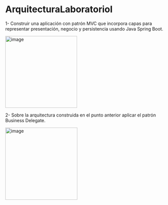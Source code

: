 # ArquitecturaLaboratorioI

1- Construir una aplicación con patrón MVC que incorpora capas para representar presentación, 
negocio y persistencia usando Java Spring Boot.

<img width="226" alt="image" src="https://user-images.githubusercontent.com/70864970/187084790-2037233a-cc07-478e-b1e9-232c4c258f4a.png">

2- Sobre la arquitectura construida en el punto anterior aplicar el patrón Business Delegate.

<img width="227" alt="image" src="https://user-images.githubusercontent.com/70864970/187084822-d814f9a3-27fe-400f-8d85-b98371628e81.png">
